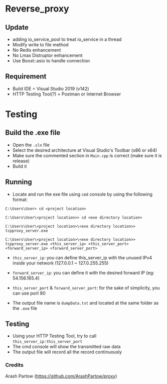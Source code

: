 # Reverse_proxy

## Update
* adding io_service_pool to treat io_service in a thread
* Modify write to file method
* No Redis enhancement
* No Lmax Distruptor enhancement
* Use Boost::asio to handle connection

## Requirement
* Build IDE = Visual Studio 2019 (v142)
* HTTP Testing Tool(?) = Postman or Internet Browser

# Testing
## Build the .exe file
* Open the `.sln` file
* Select the desired architecture at Visual Studio's Toolbar (x86 or x64)
* Make sure the commented section in `Main.cpp` is correct (make sure it is release)
* Build it

## Running
* Locate and run the exe file using `cmd` console by using the following format:

```
C:\Users\User> cd <project location>

C:\Users\User\<project location>> cd <exe directory location>

C:\Users\User\<project location>\<exe directory location>> tcpproxy_server.exe

C:\Users\User\<project location>\<exe directory location>> tcpproxy_server.exe <this_server_ip> <this_server_port> <forward_server_ip> <forward_server_port>

```

* `this_server_ip`: you can define this_server_ip with the unused IPv4 inside your network (127.0.0.1 ~ 127.0.255.255)
* `forward_server_ip`: you can define it with the desired forward IP (eg: 54.156.165.4)
* `this_server_port` & `forward_server_port`: for the sake of simplicity, you can use port 80

* The output file name is `dumpData.txt` and located at the same folder as the `.exe` file

## Testing
* Using your HTTP Testing Tool, try to call `this_server_ip:this_server_port`
* The cmd console will show the transmitted raw data
* The output file will record all the record continuously

### Credits
Arash Partow (https://github.com/ArashPartow/proxy)
